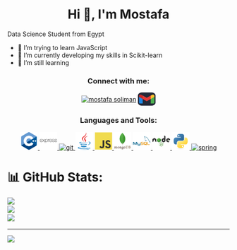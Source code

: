 <h1 align="center">Hi 👋, I'm Mostafa</h1>

Data Science Student from Egypt

- 🔭 I’m trying to learn JavaScript
- 🌱 I’m currently developing my skills in Scikit-learn
- 🤝 I’m still learning

<h3 align="center">Connect with me:</h3>
<p align="center">
<a href="www.linkedin.com/in/mostafa-soliman-76049529b" target="blank"><img align="center" src="https://raw.githubusercontent.com/rahuldkjain/github-profile-readme-generator/master/src/images/icons/Social/linked-in-alt.svg" alt="mostafa soliman" height="30" width="40" /></a>
<a href="mailto:mostafasol@gmail.com" target="blank"><img align="center" src="https://github.com/tandpfun/skill-icons/blob/main/icons/Gmail-Dark.svg" alt="mostafasol" height="30" width="40" /></a>
</p>

<h3 align="center">Languages and Tools:</h3>
<p align="center"> <a href="https://www.w3schools.com/cpp/" target="_blank" rel="noreferrer"> <img src="https://raw.githubusercontent.com/devicons/devicon/master/icons/cplusplus/cplusplus-original.svg" alt="cplusplus" width="40" height="40"/> </a> <a href="https://expressjs.com" target="_blank" rel="noreferrer"> <img src="https://raw.githubusercontent.com/devicons/devicon/master/icons/express/express-original-wordmark.svg" alt="express" width="40" height="40"/> </a> <a href="https://git-scm.com/" target="_blank" rel="noreferrer"> <img src="https://www.vectorlogo.zone/logos/git-scm/git-scm-icon.svg" alt="git" width="40" height="40"/> </a> <a href="https://www.java.com" target="_blank" rel="noreferrer"> <img src="https://raw.githubusercontent.com/devicons/devicon/master/icons/java/java-original.svg" alt="java" width="40" height="40"/> </a> <a href="https://developer.mozilla.org/en-US/docs/Web/JavaScript" target="_blank" rel="noreferrer"> <img src="https://raw.githubusercontent.com/devicons/devicon/master/icons/javascript/javascript-original.svg" alt="javascript" width="40" height="40"/> </a> <a href="https://www.mongodb.com/" target="_blank" rel="noreferrer"> <img src="https://raw.githubusercontent.com/devicons/devicon/master/icons/mongodb/mongodb-original-wordmark.svg" alt="mongodb" width="40" height="40"/> </a> <a href="https://www.mysql.com/" target="_blank" rel="noreferrer"> <img src="https://raw.githubusercontent.com/devicons/devicon/master/icons/mysql/mysql-original-wordmark.svg" alt="mysql" width="40" height="40"/> </a> <a href="https://nodejs.org" target="_blank" rel="noreferrer"> <img src="https://raw.githubusercontent.com/devicons/devicon/master/icons/nodejs/nodejs-original-wordmark.svg" alt="nodejs" width="40" height="40"/> </a> <a href="https://www.python.org" target="_blank" rel="noreferrer"> <img src="https://raw.githubusercontent.com/devicons/devicon/master/icons/python/python-original.svg" alt="python" width="40" height="40"/> </a> <a href="https://spring.io/" target="_blank" rel="noreferrer"> <img src="https://www.vectorlogo.zone/logos/springio/springio-icon.svg" alt="spring" width="40" height="40"/> </a> </p>

# 📊 GitHub Stats:
![](https://github-readme-stats.vercel.app/api?username=MostafaSolim&theme=dark&hide_border=false&include_all_commits=true&count_private=true)<br/>
![](https://github-readme-streak-stats.herokuapp.com/?user=MostafaSolim&theme=dark&hide_border=false)<br/>
![](https://github-readme-stats.vercel.app/api/top-langs/?username=MostafaSolim&theme=dark&hide_border=false&include_all_commits=true&count_private=true&layout=compact)

---
[![](https://visitcount.itsvg.in/api?id=MostafaSolim&icon=0&color=0)](https://visitcount.itsvg.in)
